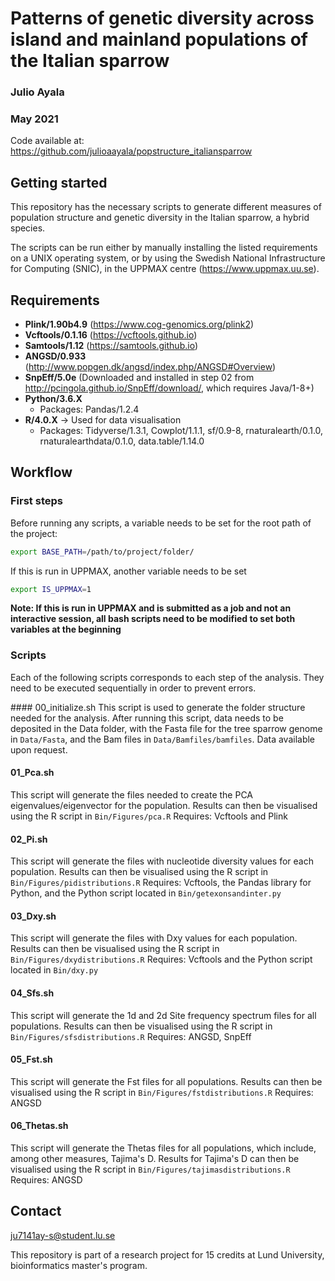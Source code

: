 # Patterns of genetic diversity across island and mainland populations of the Italian sparrow

### Julio Ayala
### May 2021

Code available at: https://github.com/julioaayala/popstructure_italiansparrow

## Getting started
This repository has the necessary scripts to generate different measures of population structure and genetic diversity in the Italian sparrow, a hybrid species.

The scripts can be run either by manually installing the listed requirements on a UNIX operating system, or by using the Swedish National Infrastructure for Computing (SNIC), in the UPPMAX centre (https://www.uppmax.uu.se).

## Requirements
- **Plink/1.90b4.9** (https://www.cog-genomics.org/plink2)
- **Vcftools/0.1.16** (https://vcftools.github.io)
- **Samtools/1.12** (https://samtools.github.io)
- **ANGSD/0.933** (http://www.popgen.dk/angsd/index.php/ANGSD#Overview)
- **SnpEff/5.0e** (Downloaded and installed in step 02 from http://pcingola.github.io/SnpEff/download/, which requires Java/1-8+)
- **Python/3.6.X**
  - Packages: Pandas/1.2.4
- **R/4.0.X** -> Used for data visualisation
  - Packages: Tidyverse/1.3.1, Cowplot/1.1.1, sf/0.9-8, rnaturalearth/0.1.0, rnaturalearthdata/0.1.0, data.table/1.14.0

## Workflow
### First steps
Before running any scripts, a variable needs to be set for the root path of the project:
```bash
export BASE_PATH=/path/to/project/folder/
```

If this is run in UPPMAX, another variable needs to be set
```bash
export IS_UPPMAX=1
```
**Note: If this is run in UPPMAX and is submitted as a job and not an interactive session, all bash scripts need to be modified to set both variables at the beginning**

### Scripts
Each of the following scripts corresponds to each step of the analysis. They need to be executed sequentially in order to prevent errors.

#### 00_initialize.sh
This script is used to generate the folder structure needed for the analysis. After running this script, data needs to be deposited in the Data folder, with the Fasta file for the tree sparrow genome in `Data/Fasta`, and the Bam files in `Data/Bamfiles/bamfiles`. Data available upon request.

#### 01_Pca.sh
This script will generate the files needed to create the PCA eigenvalues/eigenvector for the population. Results can then be visualised using the R script in `Bin/Figures/pca.R`
Requires: Vcftools and Plink

#### 02_Pi.sh
This script will generate the files with nucleotide diversity values for each population. Results can then be visualised using the R script in `Bin/Figures/pidistributions.R`
Requires: Vcftools, the Pandas library for Python, and the Python script located in `Bin/getexonsandinter.py`

#### 03_Dxy.sh
This script will generate the files with Dxy values for each population. Results can then be visualised using the R script in `Bin/Figures/dxydistributions.R`
Requires: Vcftools and the Python script located in `Bin/dxy.py`

#### 04_Sfs.sh
This script will generate the 1d and 2d Site frequency spectrum files for all populations. Results can then be visualised using the R script in `Bin/Figures/sfsdistributions.R`
Requires: ANGSD, SnpEff

#### 05_Fst.sh
This script will generate the Fst files for all populations. Results can then be visualised using the R script in `Bin/Figures/fstdistributions.R`
Requires: ANGSD

#### 06_Thetas.sh
This script will generate the Thetas files for all populations, which include, among other measures, Tajima's D. Results for Tajima's D can then be visualised using the R script in `Bin/Figures/tajimasdistributions.R`
Requires: ANGSD

## Contact
ju7141ay-s@student.lu.se

This repository is part of a research project for 15 credits at Lund University, bioinformatics master's program.
